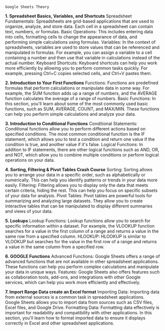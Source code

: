                                                                                 Google Sheets Theory
**1. Spreadsheet Basics, Variables, and Shortcuts**
Spreadsheet Fundamentals: Spreadsheets are grid-based applications that are used to organize, analyze, and store data. Each cell in a spreadsheet can contain text, numbers, or formulas.
Basic Operations: This includes entering data into cells, formatting cells to change the appearance of data, and performing simple calculations using formulas.
Variables: In the context of spreadsheets, variables are used to store values that can be referenced and manipulated in formulas. For example, you can assign a variable to a cell containing a number and then use that variable in calculations instead of the actual number.
Keyboard Shortcuts: Keyboard shortcuts can help you work more efficiently by allowing you to perform common tasks quickly. For example, pressing Ctrl+C copies selected cells, and Ctrl+V pastes them.

**2. Introduction to Your First Functions**
Functions: Functions are predefined formulas that perform calculations or manipulate data in some way. For example, the SUM function adds up a range of numbers, and the AVERAGE function calculates the average of a range of numbers.
Basic Functions: In this section, you'll learn about some of the most commonly used basic functions, such as SUM, AVERAGE, COUNT, and MAX/MIN. These functions can help you perform simple calculations and analyze your data.

**3. Introduction to Conditional Functions**
Conditional Statements: Conditional functions allow you to perform different actions based on specified conditions. The most common conditional function is the IF statement, which allows you to test a condition and return one value if the condition is true, and another value if it's false.
Logical Functions: In addition to IF statements, there are other logical functions such as AND, OR, and NOT, which allow you to combine multiple conditions or perform logical operations on your data.

**4. Sorting, Filtering & Pivot Tables Crash Course**
Sorting: Sorting allows you to arrange your data in a specific order, such as alphabetically or numerically. This can help you identify patterns or trends in your data more easily.
Filtering: Filtering allows you to display only the data that meets certain criteria, hiding the rest. This can help you focus on specific subsets of your data for analysis.
Pivot Tables: Pivot tables are powerful tools for summarizing and analyzing large datasets. They allow you to create interactive tables that can be manipulated to display different summaries and views of your data.

**5. Lookups**
Lookup Functions: Lookup functions allow you to search for specific information within a dataset. For example, the VLOOKUP function searches for a value in the first column of a range and returns a value in the same row from a specified column.
HLOOKUP: HLOOKUP is similar to VLOOKUP but searches for the value in the first row of a range and returns a value in the same column from a specified row.

**6. GOOGLE Functions**
Advanced Functions: Google Sheets offers a range of advanced functions that are not available in other spreadsheet applications. These functions can help you perform complex calculations and manipulate your data in unique ways.
Features: Google Sheets also offers features such as collaboration tools, add-ons, and integrations with other Google services, which can help you work more efficiently and effectively.

**7. Import Range Data create an Excel format**
Importing Data: Importing data from external sources is a common task in spreadsheet applications. Google Sheets allows you to import data from sources such as CSV files, Excel files, and Google Drive.
Formatting Data: Formatting data effectively is important for readability and compatibility with other applications. In this section, you'll learn how to format imported data to ensure it displays correctly in Excel and other spreadsheet applications.









